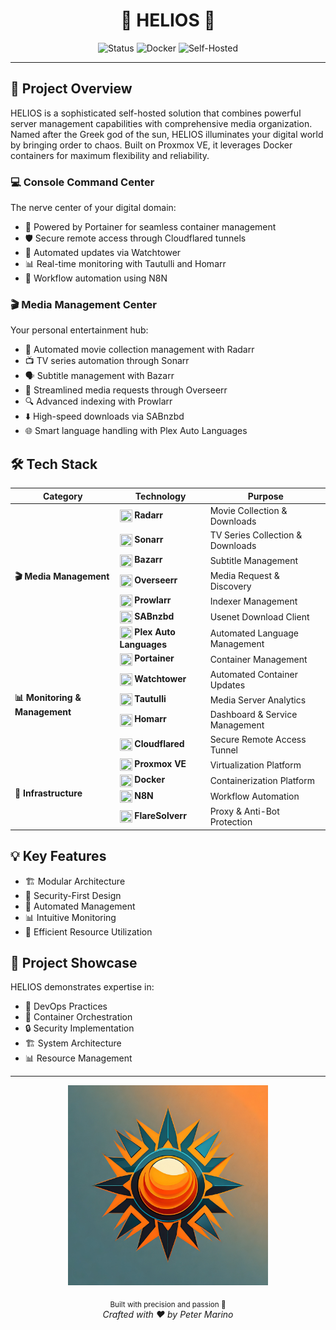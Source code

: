 <div align="center">
  <h1>🌟 HELIOS 🌟</h1>

  <p align="center">
    <img src="https://img.shields.io/badge/Status-Operational-brightgreen?style=for-the-badge" alt="Status"/>
    <img src="https://img.shields.io/badge/Docker-Powered-blue?style=for-the-badge&logo=docker" alt="Docker"/>
    <img src="https://img.shields.io/badge/Type-Self_Hosted-orange?style=for-the-badge" alt="Self-Hosted"/>
  </p>
</div>

---

## 🎯 Project Overview

HELIOS is a sophisticated self-hosted solution that combines powerful server management capabilities with comprehensive media organization. Named after the Greek god of the sun, HELIOS illuminates your digital world by bringing order to chaos. Built on Proxmox VE, it leverages Docker containers for maximum flexibility and reliability.

### 💻 Console Command Center
The nerve center of your digital domain:
- 🔧 Powered by Portainer for seamless container management
- 🛡️ Secure remote access through Cloudflared tunnels
- 🔄 Automated updates via Watchtower
- 📊 Real-time monitoring with Tautulli and Homarr
- 🔮 Workflow automation using N8N

### 🎬 Media Management Center
Your personal entertainment hub:
- 🎥 Automated movie collection management with Radarr
- 📺 TV series automation through Sonarr
- 🗣️ Subtitle management with Bazarr
- 📝 Streamlined media requests through Overseerr
- 🔍 Advanced indexing with Prowlarr
- ⬇️ High-speed downloads via SABnzbd
- 🌐 Smart language handling with Plex Auto Languages

## 🛠️ Tech Stack

<div align="center">

<table>
<thead>
  <tr>
    <th>Category</th>
    <th>Technology</th>
    <th>Purpose</th>
  </tr>
</thead>
<tbody>
  <tr>
    <td rowspan="7"><b>🎬 Media Management</b></td>
    <td><img height="20" width="20" style="vertical-align: middle;" src="https://cdn.jsdelivr.net/gh/walkxcode/dashboard-icons/png/radarr.png"/> <b>Radarr</b></td>
    <td>Movie Collection & Downloads</td>
  </tr>
  <tr>
    <td><img height="20" width="20" style="vertical-align: middle;" src="https://cdn.jsdelivr.net/gh/walkxcode/dashboard-icons/png/sonarr.png"/> <b>Sonarr</b></td>
    <td>TV Series Collection & Downloads</td>
  </tr>
  <tr>
    <td><img height="20" width="20" style="vertical-align: middle;" src="https://cdn.jsdelivr.net/gh/walkxcode/dashboard-icons/png/bazarr.png"/> <b>Bazarr</b></td>
    <td>Subtitle Management</td>
  </tr>
  <tr>
    <td><img height="20" width="20" style="vertical-align: middle;" src="https://cdn.jsdelivr.net/gh/walkxcode/dashboard-icons/png/overseerr.png"/> <b>Overseerr</b></td>
    <td>Media Request & Discovery</td>
  </tr>
  <tr>
    <td><img height="20" width="20" style="vertical-align: middle;" src="https://cdn.jsdelivr.net/gh/walkxcode/dashboard-icons/png/prowlarr.png"/> <b>Prowlarr</b></td>
    <td>Indexer Management</td>
  </tr>
  <tr>
    <td><img height="20" width="20" style="vertical-align: middle;" src="https://cdn.jsdelivr.net/gh/walkxcode/dashboard-icons/png/sabnzbd.png"/> <b>SABnzbd</b></td>
    <td>Usenet Download Client</td>
  </tr>
  <tr>
    <td><img height="20" width="20" style="vertical-align: middle;" src="https://cdn.jsdelivr.net/gh/walkxcode/dashboard-icons/png/plex.png"/> <b>Plex Auto Languages</b></td>
    <td>Automated Language Management</td>
  </tr>
  <tr>
    <td rowspan="5"><b>📊 Monitoring & Management</b></td>
    <td><img height="20" width="20" style="vertical-align: middle;" src="https://cdn.jsdelivr.net/gh/walkxcode/dashboard-icons/png/portainer.png"/> <b>Portainer</b></td>
    <td>Container Management</td>
  </tr>
  <tr>
    <td><img height="20" width="20" style="vertical-align: middle;" src="https://cdn.jsdelivr.net/gh/walkxcode/dashboard-icons/png/watchtower.png"/> <b>Watchtower</b></td>
    <td>Automated Container Updates</td>
  </tr>
  <tr>
    <td><img height="20" width="20" style="vertical-align: middle;" src="https://cdn.jsdelivr.net/gh/walkxcode/dashboard-icons/png/tautulli.png"/> <b>Tautulli</b></td>
    <td>Media Server Analytics</td>
  </tr>
  <tr>
    <td><img height="20" width="20" style="vertical-align: middle;" src="https://cdn.jsdelivr.net/gh/walkxcode/dashboard-icons/png/homarr.png"/> <b>Homarr</b></td>
    <td>Dashboard & Service Management</td>
  </tr>
  <tr>
    <td><img height="20" width="20" style="vertical-align: middle;" src="https://cdn.jsdelivr.net/gh/walkxcode/dashboard-icons/png/cloudflare.png"/> <b>Cloudflared</b></td>
    <td>Secure Remote Access Tunnel</td>
  </tr>
  <tr>
    <td rowspan="4"><b>🔧 Infrastructure</b></td>
    <td><img height="20" width="20" style="vertical-align: middle;" src="https://cdn.jsdelivr.net/gh/walkxcode/dashboard-icons/png/proxmox.png"/> <b>Proxmox VE</b></td>
    <td>Virtualization Platform</td>
  </tr>
  <tr>
    <td><img height="20" width="20" style="vertical-align: middle;" src="https://cdn.jsdelivr.net/gh/walkxcode/dashboard-icons/png/docker.png"/> <b>Docker</b></td>
    <td>Containerization Platform</td>
  </tr>
  <tr>
    <td><img height="20" width="20" style="vertical-align: middle;" src="https://cdn.jsdelivr.net/gh/walkxcode/dashboard-icons/png/n8n.png"/> <b>N8N</b></td>
    <td>Workflow Automation</td>
  </tr>
  <tr>
    <td><img height="20" width="20" style="vertical-align: middle;" src="https://cdn.jsdelivr.net/gh/walkxcode/dashboard-icons/png/flaresolverr.png"/> <b>FlareSolverr</b></td>
    <td>Proxy & Anti-Bot Protection</td>
  </tr>
</tbody>
</table>

</div>

## 💡 Key Features

- 🏗️ Modular Architecture
- 🔐 Security-First Design
- 🤖 Automated Management
- 📊 Intuitive Monitoring
- 🎯 Efficient Resource Utilization

## 🎨 Project Showcase

HELIOS demonstrates expertise in:
- 🔧 DevOps Practices
- 🐳 Container Orchestration
- 🔒 Security Implementation
- 🏗️ System Architecture
- 📊 Resource Management

---

<div align="center">
  <a href="https://github.com/pjmarz/HELIOS">
    <img src="assets/images/HELIOS.jpg" alt="HELIOS" width="320" height="320">
  </a>
  
  <p align="center">
    <sub>Built with precision and passion 🚀</sub>
    <br />
    <em>Crafted with ❤️ by Peter Marino</em>
  </p>
</div>
